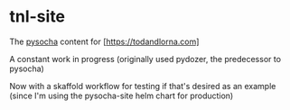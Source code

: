 # tnl-site

The [pysocha](https://github.com/catalystcommunity/pysocha) content for [https://todandlorna.com]

A constant work in progress (originally used pydozer, the predecessor to pysocha)

Now with a skaffold workflow for testing if that's desired as an example (since I'm using the pysocha-site helm chart for production)